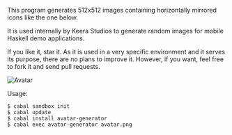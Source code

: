 This program generates 512x512 images containing horizontally mirrored
icons like the one below.

It is used internally by Keera Studios to generate random images for mobile
Haskell demo applications.

If you like it, star it. As it is used in a very specific environment and it
serves its purpose, there are no plans to improve it. However, if you want,
feel free to fork it and send pull requests.

![Avatar](http://ivanperez-keera.github.com/images/screenshots/avatar.png)

Usage:
```
$ cabal sandbox init
$ cabal update
$ cabal install avatar-generator
$ cabal exec avatar-generator avatar.png
```
